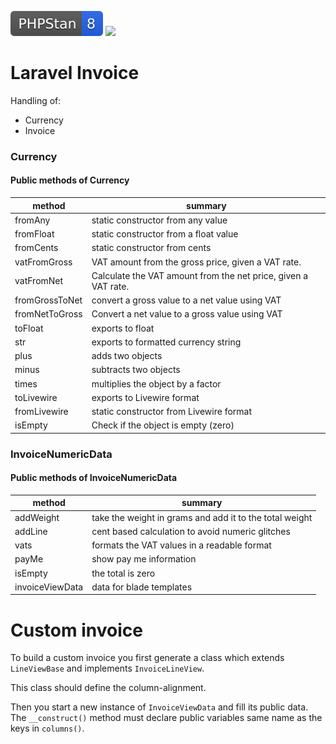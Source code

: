 <!--

This file was written by 'make-markdown.php' line 14 using
SchenkeIo\PackagingTools\Markdown\MarkdownAssembler

Do not edit manually as it will be overwritten.

-->

[![](.github/phpstan.svg)]()
[![](.github/coverage.svg)]()


# Laravel Invoice

Handling of:
- Currency
- Invoice




### Currency



#### Public methods of Currency

| method         | summary                                                        |
|----------------|----------------------------------------------------------------|
| fromAny        | static constructor from any value                              |
| fromFloat      | static constructor from a float value                          |
| fromCents      | static constructor from cents                                  |
| vatFromGross   | VAT amount from the gross price, given a VAT rate.             |
| vatFromNet     | Calculate the VAT amount from the net price, given a VAT rate. |
| fromGrossToNet | convert a gross value to a net value using VAT                 |
| fromNetToGross | Convert a net value to a gross value using VAT                 |
| toFloat        | exports to float                                               |
| str            | exports to formatted currency string                           |
| plus           | adds two objects                                               |
| minus          | subtracts two objects                                          |
| times          | multiplies the object by a factor                              |
| toLivewire     | exports to Livewire format                                     |
| fromLivewire   | static constructor from Livewire format                        |
| isEmpty        | Check if the object is empty (zero)                            |



### InvoiceNumericData



#### Public methods of InvoiceNumericData

| method          | summary                                                 |
|-----------------|---------------------------------------------------------|
| addWeight       | take the weight in grams and add it to the total weight |
| addLine         | cent based calculation to avoid numeric glitches        |
| vats            | formats the VAT values in a readable format             |
| payMe           | show pay me information                                 |
| isEmpty         | the total is zero                                       |
| invoiceViewData | data for blade templates                                |



# Custom invoice 

To build a custom invoice you first generate a class which 
extends `LineViewBase` and implements `InvoiceLineView`. 

This class should define the column-alignment.

Then you start a new instance of `InvoiceViewData` and fill its public data.
The `__construct()` method must declare public variables same name as the keys in `columns()`.


